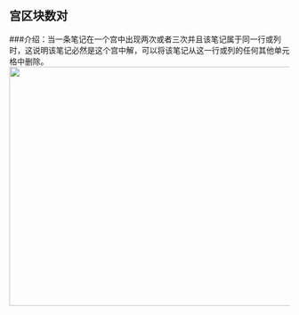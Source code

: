 ## 宫区块数对    
###介绍：当一条笔记在一个宫中出现两次或者三次并且该笔记属于同一行或列时，这说明该笔记必然是这个宫中解，可以将该笔记从这一行或列的任何其他单元格中删除。     
<img src="picture/_CN.png" width="550" height="430" >
